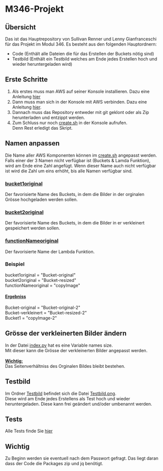 # M346-Projekt

## Übersicht
Das ist das Hauptrepository von Sullivan Renner und Lenny Gianfranceschi für das Projekt im Modul 346. Es besteht aus den folgenden Hauptordnern:

  - Code (Enthält alle Dateien die für das Erstellen der Buckets nötig sind)
  - Testbild (Enthält ein Testbild welches am Ende jedes Erstellen hoch und wieder heruntergeladen wird)

## Erste Schritte
1. Als erstes muss man AWS auf seiner Konsole installieren. Dazu eine Anleitung [hier](https://docs.aws.amazon.com/de_de/cli/latest/userguide/getting-started-install.html)
2. Dann muss man sich in der Konsole mit AWS verbinden. Dazu eine Anleitung [hier](./connectToAWS.md).<br>
2. Dannach muss das Repository entweder mit git geklont oder als Zip herunterladen und entzippt werden.<br>
3. Zum Schluss nur noch [create.sh](./Code/create.sh) in der Konsole aufrufen.<br>
Denn Rest erledigt das Skript.

 

## Namen anpassen

Die Name aller AWS Komponenten können im [create.sh](./Code/create.sh) angepasst werden. Falls einer der 3 Namen nicht verfügbar ist (Buckets & Lamda Funktion), wird am Ende eine Zahl angefügt. Wenn dieser Name auch nicht verfügbar ist wird die Zahl um eins erhöht, bis alle Namen verfügbar sind.


### <ins>bucket1original</ins>
Der favorisierte Name des Buckets, in dem die Bilder in der orginalen Grösse hochgeladen werden sollen.

### <ins>bucket2original</ins>
Der favorisierte Name des Buckets, in dem die Bilder in er verkleinert gespeichert werden sollen.

### <ins>functionNameoriginal</ins>
Der favorisierte Name der Lambda Funktion.

### **Beispiel**
bucket1original = "Bucket-original"<br>
bucket2original = "Bucket-resized"<br>
functionNameoriginal = "copyImage"<br>

#### <ins>Ergebniss</ins><br>
Bucket-original = "Bucket-original-2"<br>
Bucket-verkleinert = "Bucket-resized-2"<br>
Bucket1 = "copyImage-2"

 

## Grösse der verkleinerten Bilder ändern
In der Datei [index.py](./Code/index.py) hat es eine Variable names size.<br>
Mit dieser kann die Grösse der verkleinerten Bilder angepasst werden.
<br>
<br>
<ins>**Wichtig:**</ins><br>
Das Seitenverhältniss des Orginalen Bildes bleibt bestehen.

 

## Testbild
Im Ordner [Testbild](./Testbild/) befindet sich die Datei [Testbild.png](./Testbild/Testbild.png).<br>
Diese wird am Ende jedes Erstellens als Test hoch und wieder heruntergeladen.
Diese kann frei geändert und/oder umbenannt werden.

 

## Tests
Alle Tests finde Sie [hier](./tests.md)

## **Wichtig**
Zu Beginn werden sie eventuell nach dem Passwort gefragt. Das liegt daran dass der Code die Packages zip und jq benötigt.